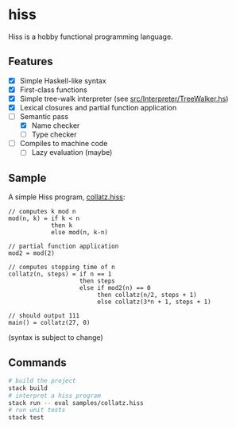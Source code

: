 # hiss
Hiss is a hobby functional programming language.

## Features
- [x] Simple Haskell-like syntax
- [x] First-class functions
- [x] Simple tree-walk interpreter (see [src/Interpreter/TreeWalker.hs](src/Interpreter/TreeWalker.hs))
- [x] Lexical closures and partial function application
- [ ] Semantic pass
    - [x] Name checker
    - [ ] Type checker
- [ ] Compiles to machine code
    - [ ] Lazy evaluation (maybe)

## Sample
A simple Hiss program, [collatz.hiss](samples/collatz.hiss):
```
// computes k mod n
mod(n, k) = if k < n
            then k
            else mod(n, k-n)

// partial function application
mod2 = mod(2)

// computes stopping time of n
collatz(n, steps) = if n == 1
                    then steps
                    else if mod2(n) == 0
                         then collatz(n/2, steps + 1)
                         else collatz(3*n + 1, steps + 1)

// should output 111
main() = collatz(27, 0)
```
(syntax is subject to change)
## Commands
```bash
# build the project
stack build
# interpret a hiss program
stack run -- eval samples/collatz.hiss
# run unit tests
stack test
```
